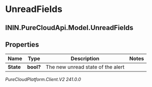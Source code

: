 # UnreadFields

## ININ.PureCloudApi.Model.UnreadFields

## Properties

|Name | Type | Description | Notes|
|------------ | ------------- | ------------- | -------------|
| **State** | **bool?** | The new unread state of the alert | |



_PureCloudPlatform.Client.V2 241.0.0_
